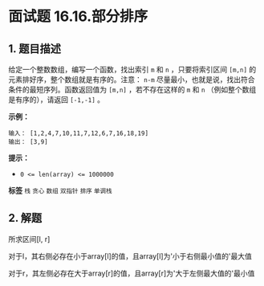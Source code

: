 # 面试题 16.16.部分排序

## 1. 题目描述

给定一个整数数组，编写一个函数，找出索引 `m` 和 `n` ，只要将索引区间 `[m,n]` 的元素排好序，整个数组就是有序的。注意： `n-m` 尽量最小，也就是说，找出符合条件的最短序列。函数返回值为 `[m,n]` ，若不存在这样的 `m` 和 `n` （例如整个数组是有序的），请返回 `[-1,-1]` 。

**示例：**
```
输入： [1,2,4,7,10,11,7,12,6,7,16,18,19]
输出： [3,9]
```

**提示：**
-  `0 <= len(array) <= 1000000`

**标签**
`栈` `贪心` `数组` `双指针` `排序` `单调栈`

## 2. 解题

所求区间[l, r]

对于l，其右侧必存在小于array[l]的值，且array[l]为'小于右侧最小值的'最大值

对于r，其左侧必存在大于array[r]的值，且array[r]为'大于左侧最大值的'最小值
